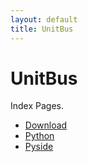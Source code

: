 ```yaml
---
layout: default
title: UnitBus
---
```


# UnitBus

Index Pages.

- [Download](https://unitbus.github.io/page/download)
- [Python](https://unitbus.github.io/page/python)
- [Pyside](https://unitbus.github.io/page/pyside)

